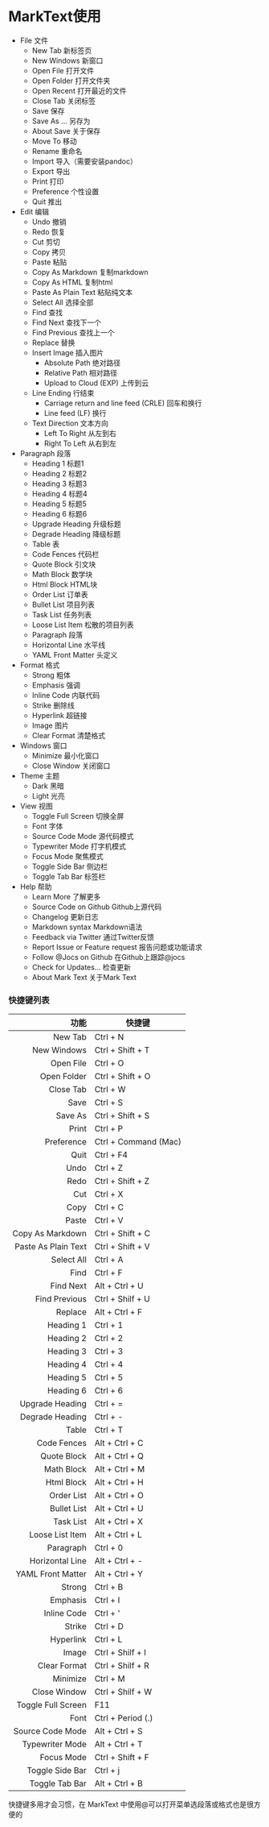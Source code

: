 # MarkText使用

+ File    文件
  + New Tab    新标签页
  + New Windows    新窗口
  + Open File    打开文件
  + Open Folder    打开文件夹
  + Open Recent    打开最近的文件
  + Close Tab    关闭标签
  + Save    保存
  + Save As ...    另存为
  + About Save    关于保存
  + Move To    移动
  + Rename    重命名
  + Import    导入（需要安装pandoc）
  + Export    导出
  + Print    打印
  + Preference    个性设置
  + Quit    推出
+ Edit    编辑
  + Undo    撤销
  + Redo    恢复
  + Cut    剪切
  + Copy    拷贝
  + Paste    粘贴
  + Copy As Markdown    复制markdown
  + Copy As HTML    复制html
  + Paste As Plain Text    粘贴纯文本
  + Select All    选择全部
  + Find    查找
  + Find Next    查找下一个
  + Find Previous    查找上一个
  + Replace    替换
  + Insert Image    插入图片
    + Absolute Path    绝对路径
    + Relative Path    相对路径
    + Upload to Cloud (EXP)    上传到云
  + Line Ending    行结束
    + Carriage return and line feed (CRLE)    回车和换行
    + Line feed (LF)    换行
  + Text Direction    文本方向
    + Left To Right    从左到右
    + Right To Left    从右到左
+ Paragraph    段落
  + Heading 1    标题1
  + Heading 2    标题2
  + Heading 3    标题3
  + Heading 4    标题4
  + Heading 5    标题5
  + Heading 6    标题6
  + Upgrade Heading    升级标题
  + Degrade Heading    降级标题
  + Table    表
  + Code Fences    代码栏
  + Quote Block    引文块
  + Math Block    数学块
  + Html Block    HTML块
  + Order List    订单表
  + Bullet List    项目列表
  + Task List    任务列表
  + Loose List Item    松散的项目列表
  + Paragraph    段落
  + Horizontal Line    水平线
  + YAML Front Matter    头定义
+ Format    格式
  + Strong    粗体
  + Emphasis    强调
  + Inline Code    内联代码
  + Strike    删除线
  + Hyperlink    超链接
  + Image    图片
  + Clear Format    清楚格式
+ Windows    窗口
  + Minimize    最小化窗口
  + Close Window    关闭窗口
+ Theme    主题
  + Dark    黑暗
  + Light    光亮
+ View    视图
  + Toggle Full Screen    切换全屏
  + Font    字体
  + Source Code Mode    源代码模式
  + Typewriter Mode    打字机模式
  + Focus Mode    聚焦模式
  + Toggle Side Bar    侧边栏
  + Toggle Tab Bar    标签栏
+ Help    帮助
  + Learn More    了解更多
  + Source Code on Github    Github上源代码
  + Changelog    更新日志
  + Markdown syntax    Markdown语法
  + Feedback via Twitter    通过Twitter反馈
  + Report Issue or Feature request    报告问题或功能请求
  + Follow @Jocs on Github    在Github上跟踪@jocs
  + Check for Updates...    检查更新
  + About Mark Text    关于Mark Text

### 快捷键列表

| 功能                  | 快捷键                  |
| -------------------:| -------------------- |
| New Tab             | Ctrl + N             |
| New Windows         | Ctrl + Shift + T     |
| Open File           | Ctrl + O             |
| Open Folder         | Ctrl + Shift + O     |
| Close Tab           | Ctrl + W             |
| Save                | Ctrl + S             |
| Save As             | Ctrl + Shift + S     |
| Print               | Ctrl + P             |
| Preference          | Ctrl + Command (Mac) |
| Quit                | Ctrl + F4            |
| Undo                | Ctrl + Z             |
| Redo                | Ctrl + Shift + Z     |
| Cut                 | Ctrl + X             |
| Copy                | Ctrl + C             |
| Paste               | Ctrl + V             |
| Copy As Markdown    | Ctrl + Shift + C     |
| Paste As Plain Text | Ctrl + Shift + V     |
| Select All          | Ctrl + A             |
| Find                | Ctrl + F             |
| Find Next           | Alt + Ctrl + U       |
| Find Previous       | Ctrl + Shilf + U     |
| Replace             | Alt + Ctrl + F       |
| Heading 1           | Ctrl + 1             |
| Heading 2           | Ctrl + 2             |
| Heading 3           | Ctrl + 3             |
| Heading 4           | Ctrl + 4             |
| Heading 5           | Ctrl + 5             |
| Heading 6           | Ctrl + 6             |
| Upgrade Heading     | Ctrl + =             |
| Degrade Heading     | Ctrl + -             |
| Table               | Ctrl + T             |
| Code Fences         | Alt + Ctrl + C       |
| Quote Block         | Alt + Ctrl + Q       |
| Math Block          | Alt + Ctrl + M       |
| Html Block          | Alt + Ctrl + H       |
| Order List          | Alt + Ctrl + O       |
| Bullet List         | Alt + Ctrl + U       |
| Task List           | Alt + Ctrl + X       |
| Loose List Item     | Alt + Ctrl + L       |
| Paragraph           | Ctrl + 0             |
| Horizontal Line     | Alt + Ctrl + -       |
| YAML Front Matter   | Alt + Ctrl + Y       |
| Strong              | Ctrl + B             |
| Emphasis            | Ctrl + I             |
| Inline Code         | Ctrl + '             |
| Strike              | Ctrl + D             |
| Hyperlink           | Ctrl + L             |
| Image               | Ctrl + Shilf + I     |
| Clear Format        | Ctrl + Shilf + R     |
| Minimize            | Ctrl + M             |
| Close Window        | Ctrl + Shilf + W     |
| Toggle Full Screen  | F11                  |
| Font                | Ctrl + Period (.)    |
| Source Code Mode    | Alt + Ctrl + S       |
| Typewriter Mode     | Alt + Ctrl + T       |
| Focus Mode          | Ctrl + Shift + F     |
| Toggle Side Bar     | Ctrl + j             |
| Toggle Tab Bar      | Alt + Ctrl + B       |

快捷键多用才会习惯，在 MarkText 中使用@可以打开菜单选段落或格式也是很方便的
